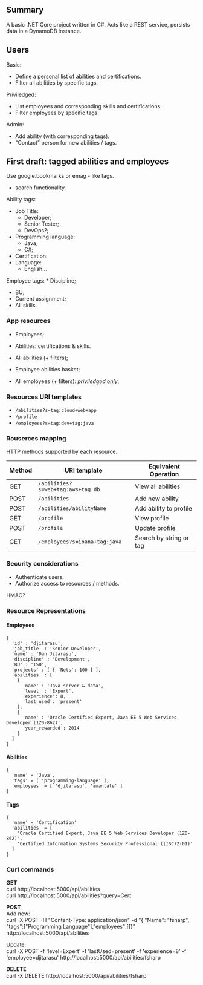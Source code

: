 ## Summary

A basic .NET Core project written in C#. Acts like a REST service, persists data in a DynamoDB instance.

## Users

Basic:
  * Define a personal list of abilities and certifications.
  * Filter all abilities by specific tags.

Priviledged:
  * List employees and corresponding skills and certifications.
  * Filter employees by specific tags.

Admin:
  * Add ability (with corresponding tags).
  * "Contact" person for new abilities / tags.


## First draft: tagged abilities and employees

Use google.bookmarks or emag - like tags.
+ search functionality.

Ability tags:
  * Job Title:
    * Developer;
    * Senior Tester;
    * DevOps?;
  * Programming language:
    * Java;
    * C#;
  * Certification:
  * Language:
    * English...

Employee tags:
    * Discipline;
  * BU;
  * Current assignment;
  * All skills.

### App resources

* Employees;
* Abilities: certifications & skills.

* All abilities (+ filters);
<!-- * One ability + details (level / experience / last used); -->
* Employee abilities basket;
<!-- * One basket ability + editable details (level / experience / last used); -->
* All employees (+ filters): *priviledged only*;
<!-- * New ability *admin only*. -->


### Resources URI templates

* `/abilities?s=tag:cloud+web+app`
* `/profile`
* `/employees?s=tag:dev+tag:java`


### Rouserces mapping
HTTP methods supported by each resource.

| Method | URI template | Equivalent Operation |
|--------|--------------|----------------------|
| GET    | `/abilities?s=web+tag:aws+tag:db` | View all abilities |
| POST   | `/abilities` | Add new ability |
| POST   | `/abilities/abilityName` | Add ability to profile |
| GET    | `/profile` | View profile |
| POST   | `/profile` | Update profile |
| GET    | `/employees?s=ioana+tag:java` | Search by string or tag |


### Security considerations

* Authenticate users.
* Authorize access to resources / methods.

HMAC?


### Resource Representations


#### Employees

```
{
  'id' : 'djitarasu',
  'job_title' : 'Senior Developer',
  'name' : 'Dan Jitarasu',
  'discipline' : 'Development',
  'BU' : 'ISD',
  'projects' : [ { 'Nets': 100 } ],
  'abilities' : [ 
    {
      'name' : 'Java server & data',
      'level' : 'Expert',
      'experience': 8,
      'last_used': 'present'
    }, 
    {
      'name' : 'Oracle Certified Expert, Java EE 5 Web Services Developer (1Z0-862)',
      'year_rewarded': 2014
    }
  ]
}

```

#### Abilities

```
{
  'name' = 'Java',
  'tags' = [ 'programming-language' ],
  'employees' = [ 'djitarasu', 'amantale' ]
}
```

#### Tags

```
{
  'name' = 'Certification'
  'abilities' = [
    'Oracle Certified Expert, Java EE 5 Web Services Developer (1Z0-862)',
    'Certified Information Systems Security Professional ((ISC)2-01)'
  ]
}
```


### Curl commands

**GET**  
curl http://localhost:5000/api/abilities  
curl http://localhost:5000/api/abilities?query=Cert

**POST**  
Add new:  
curl -X POST -H "Content-Type: application/json" -d "{ \"Name\": \"fsharp\", \"tags\":[\"Programming Language\"],\"employees\":[]}" http://localhost:5000/api/abilities

Update:  
curl -X POST -f 'level=Expert' -f 'lastUsed=present' -f 'experience=8' -f 'employee=djitarasu' http://localhost:5000/api/abilities/fsharp

**DELETE**  
curl -X DELETE http://localhost:5000/api/abilities/fsharp


